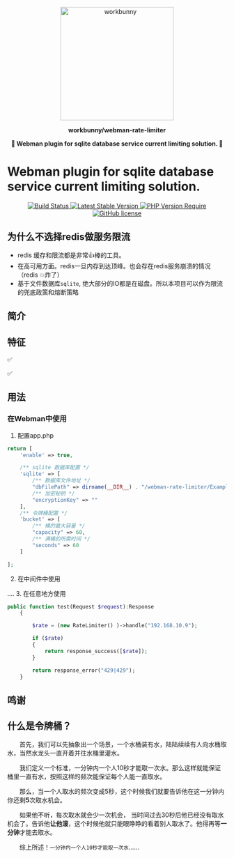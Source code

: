 <p align="center"><img width="260px" src="https://chaz6chez.cn/images/workbunny-logo.png" alt="workbunny"></p>

**<p align="center">workbunny/webman-rate-limiter</p>**

**<p align="center">🐇  Webman plugin for sqlite database service current limiting solution. 🐇</p>**

# Webman plugin for sqlite database service current limiting solution.

<div align="center">
    <a href="https://github.com/workbunny/webman-rate-limiter/actions">
        <img src="https://github.com/workbunny/webman-rate-limiter/actions/workflows/CI.yml/badge.svg" alt="Build Status">
    </a>
    <a href="https://github.com/workbunny/webman-rate-limiter/releases">
        <img alt="Latest Stable Version" src="http://poser.pugx.org/workbunny/webman-rate-limiter/v">
    </a>
    <a href="https://github.com/workbunny/webman-rate-limiter/blob/main/composer.json">
        <img alt="PHP Version Require" src="http://poser.pugx.org/workbunny/webman-rate-limiter/require/php">
    </a>
    <a href="https://github.com/workbunny/webman-rate-limiter/blob/main/LICENSE">
        <img alt="GitHub license" src="http://poser.pugx.org/workbunny/webman-rate-limiter/license">
    </a>
</div>

## 为什么不选择redis做服务限流

- redis 缓存和限流都是非常👍棒的工具。
- 在高可用方面。redis一旦内存到达顶峰。也会存在redis服务崩溃的情况（redis 💥炸了）
- 基于文件数据库`sqlite`, 绝大部分的IO都是在磁盘。所以本项目可以作为限流的兜底政策和熔断策略

## 简介


## 特征
 ✅️

 ✅️

## 用法

### 在Webman中使用

1. 配置app.php

```php
return [
    'enable' => true,

    /** sqlite 数据库配置 */
    'sqlite' => [
        /** 数据库文件地址 */
        "dbFilePath" => dirname(__DIR__) . "/webman-rate-limiter/ExampleDb/rate-limit.db",
        /** 加密秘钥 */
        "encryptionKey" => ""
    ],
    /** 令牌桶配置 */
    'bucket' => [
        /** 桶的最大容量 */
        "capacity" => 60,
        /** 满桶的所需时间 */
        "seconds" => 60
    ]

];
```

2. 在中间件中使用

....
3. 在任意地方使用

```php
public function test(Request $request):Response
    {

        $rate = (new RateLimiter() )->handle("192.168.10.9");

        if ($rate)
        {
            return response_success([$rate]);
        }

        return response_error("429|429");
    }
```


## 鸣谢

## 什么是令牌桶？

&emsp;&emsp;首先，我们可以先抽象出一个场景，一个水桶装有水，陆陆续续有人向水桶取水，当然水龙头一直开着并往水桶里灌水。


&emsp;&emsp;我们定义一个标准，一分钟内一个人10秒才能取一次水。那么这样就能保证桶里一直有水，按照这样的频次能保证每个人能一直取水。


&emsp;&emsp;那么，当一个人取水的频次变成5秒，这个时候我们就要告诉他在这一分钟内你还剩**5**次取水机会。

&emsp;&emsp;如果他不听，每次取水就会少一次机会， 当时间过去30秒后他已经没有取水机会了。告诉他**让他滚**，这个时候他就只能眼睁睁的看着别人取水了。他得再等**一分钟**才能去取水。

&emsp;&emsp;综上所述！`一分钟内一个人10秒才能取一次水`......

